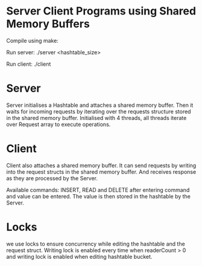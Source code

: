 # Server Client Programs using Shared Memory Buffers

Compile using make:

Run server: ./server <hashtable_size>

Run client: ./client

# Server

Server initialises a Hashtable and attaches a shared memory buffer. Then it waits for incoming requests by iterating over the requests structure stored in the shared memory buffer. Initialised with 4 threads, all threads iterate over Request array to execute operations.

# Client

Client also attaches a shared memory buffer. It can send requests by writing into the request structs in the shared memory buffer. And receives response as they are processed by the Server. 

Available commands: INSERT, READ and DELETE
after entering command and value can be entered. The value is then stored in the hashtable by the Server. 

# Locks
we use locks to ensure concurrency while editing the hashtable and the request struct. Writing lock is enabled every time when readerCount > 0 and writing lock is enabled when editing hashtable bucket.

